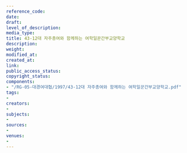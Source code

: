```yaml
---
reference_code: 
date: 
draft: 
level_of_description: 
media_type: 
title: 43-12대 자주총여와 함께하는 여학일꾼간부교양학교
description: 
weight: 
modified_at: 
created_at: 
link: 
public_access_status: 
copyright_status: 
components:
- "/RG-05-대경여대협/1997/43-12대 자주총여와 함께하는 여학일꾼간부교양학교.pdf"
tags:
- 
creators:
- 
subjects:
- 
sources:
- 
venues:
- 
---
```

